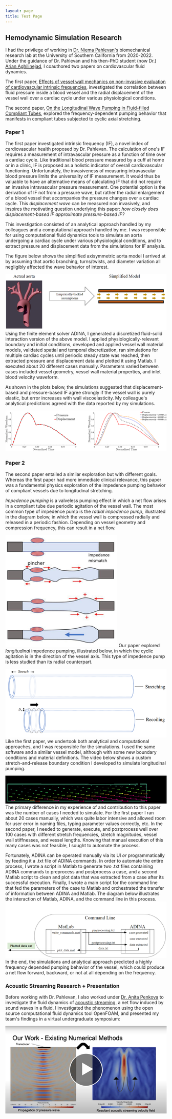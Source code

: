 ```yaml
---
layout: page
title: Test Page
---
```

<div class="col-lg-12 text-center">
	<h2 class="section-heading text-uppercase">Hemodynamic Simulation Research</h2>
</div>


I had the privilege of working in [Dr. Niema Pahlevan's](https://viterbi.usc.edu/directory/faculty/Pahlevan/Niema) biomechanical research lab at the University of Southern California from 2020-2022. Under the guidance of Dr. Pahlevan and his then-PhD student (now Dr.) [Arian Aghilinejad](https://www.linkedin.com/in/arian-aghilinejad-85828b108/), I coauthored two papers on cardiovascular fluid dynamics.

The first paper, [Effects of vessel wall mechanics on non-invasive evaluation of 
cardiovascular intrinsic frequencies](https://github.com/brogers622/portfolio/blob/18c59b9fa894b4369f521322821fec689fcc526e/1st%20coauthored%20paper.pdf), investigated the correlation between fluid pressure inside a blood vessel and the radial displacement of the vessel wall over a cardiac cycle under various physiological conditions.

The second paper, [On the Longitudinal Wave Pumping in Fluid-filled Compliant Tubes](https://github.com/brogers622/portfolio/blob/18c59b9fa894b4369f521322821fec689fcc526e/2nd%20coathored%20paper.pdf), explored the frequency-dependent pumping behavior that manifests in compliant tubes subjected to cyclic axial stretching.
### Paper 1
The first paper investigated intrinsic frequency (IF), a novel index of cardiovascular health proposed by Dr. Pahlevan. The calculation of one's IF requires a measurement of intravascular pressure as a function of time over a cardiac cycle. Like traditional blood pressure measured by a cuff at home or in a clinic, IF is proposed as a holistic indicator of overall cardiovascular functioning. Unfortunately, the invasiveness of measuring intravascular blood pressure limits the universality of IF measurement. It would thus be valuable to have an alternative means of calculating IF that did not require an invasive intravascular pressure measurement. One potential option is the derivation of IF not from a pressure wave, but rather the radial enlargement of a blood vessel that accompanies the pressure changes over a cardiac cycle. This *displacement wave* can be measured non invasively, and inspires the motivating question underlying this paper: *how closely does displacement-based IF approximate pressure-based IF?*

This investigation consisted of an analytical approach handled by my colleagues and a computational approach handled by me. I was responsible for using computational fluid dynamics tools to simulate an aorta undergoing a cardiac cycle under various physiological conditions, and to extract pressure and displacement data from the simulations for IF analysis.

The figure below shows the simplified axisymmetric aorta model I arrived at by assuming that aortic branching, turns/twists, and diameter variation all negligibly affected the wave behavior of interest.

![simplified aorta model](https://github.com/brogers622/brogers622.github.io/blob/2aa30dddfeb17d2c89a4d5936926fa6599bd1920/assets/img/portfolio/pahlevan/model.png)
Using the finite element solver ADINA, I generated a discretized fluid-solid interaction version of the above model. I applied physiologically-relevant boundary and initial conditions, developed and applied vessel wall material models, validated spatial and temporal discretization, ran simulations for multiple cardiac cycles until periodic steady state was reached, then extracted pressure and displacement data and plotted it using Matlab. I executed about 20 different cases manually. Parameters varied between cases included vessel geometry, vessel wall material properties, and inlet blood velocity waveform.

As shown in the plots below, the simulations suggested that displacement-based and pressure-based IF agree strongly if the vessel wall is purely elastic, but error increases with wall viscoelasticity. My colleague's analytical predictions agreed with the data reported by my simulations.

![](assets/img/portfolio/pahlevan/plots1.png)
### Paper 2
The second paper entailed a similar exploration but with different goals. Whereas the first paper had more immediate clinical relevance, this paper was a fundamental physics exploration of the impedence pumping behavior of compliant vessels due to longitudinal stretching.

*Impedence pumping* is a valveless pumping effect in which a net flow arises in a compliant tube due periodic agitation of the vessel wall. The most common type of impedence pump is the *radial impedence pump*, illustrated in the diagram below, in which the vessel wall is compressed radially and released in a periodic fashion. Depending on vessel geometry and compression frequency, this can result in a net flow.

![](assets/img/portfolio/pahlevan/radial-pump.png)
Our paper explored *longitudinal* impedence pumping, illustrated below, in which the cyclic agitation is in the direction of the vessel axis. This type of impedence pump is less studied than its radial counterpart.

![longitudinal pump diagram](https://github.com/brogers622/brogers622.github.io/blob/2aa30dddfeb17d2c89a4d5936926fa6599bd1920/assets/img/portfolio/pahlevan/longitudinal-pump.png)
Like the first paper, we undertook both analytical and computational approaches, and I was responsible for the simulations. I used the same software and a similar vessel model, although with some new boundary conditions and material definitions. The video below shows a custom stretch-and-release boundary condition I developed to simulate longitudinal pumping.

![vessel recoil gif](assets/img/portfolio/pahlevan/vessel.gif)
The primary difference in my experience of and contribution to this paper was the number of cases I needed to simulate. For the first paper I ran about 20 cases manually, which was quite labor intensive and allowed room for user error in naming files, typing parameter values correctly, etc. In the second paper, I needed to generate, execute, and postprocess well over 100 cases with different stretch frequencies, stretch magnitudes, vessel wall stiffnesses, and vessel lengths. Knowing that manual execution of this many cases was not feasible, I sought to automate the process.

Fortunately, ADINA can be operated manually via its UI *or* programmatically by feeding it a .txt file of ADINA commands. In order to automate the entire process, I wrote a script in Matlab to generate two .txt files containing ADINA commands to preprocess and postprocess a case, and a second Matlab script to clean and plot data that was extracted from a case after its successful execution. Finally, I wrote a main script for the command line that fed the parameters of the case to Matlab and orchestrated the transfer of information between ADINA and Matlab. The diagram below illustrates the interaction of Matlab, ADINA, and the command line in this process.
![diagram of automation](https://github.com/brogers622/brogers622.github.io/blob/248adebd3a29f29c0e736c5a48b2d9629d81d01c/assets/img/portfolio/pahlevan/automation.png)
In the end, the simulations and analytical approach predicted a highly frequency depended pumping behavior of the vessel, which could produce a net flow forward, backward, or not at all depending on the frequency.
### Acoustic Streaming Research + Presentation
Before working with Dr. Pahlevan, I also worked under [Dr. Anita Penkova](https://viterbi.usc.edu/directory/faculty/Penkova/Anita) to investigate the fluid dynamics of [acoustic streaming](https://en.wikipedia.org/wiki/Acoustic_streaming#:~:text=Acoustic%20streaming%20is%20a%20steady,waves%20within%20a%20Kundt's%20tube.), a net flow induced by sound waves in a fluid. I investigated the phenomenon using the open source computational fluid dynamics tool OpenFOAM, and presented my team's findings in a virtual undergraduate symposium:

[![research-presentation](assets/img/portfolio/pahlevan/presentation.png)](https://youtu.be/Pq0JhbtJkws?si=5jBd_x8W9y9MLBYw)